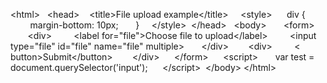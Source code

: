  
 ​<​html​> 
 ​  ​<​head​> 
 ​    ​<​title​>​File upload example​</​title​> 
 ​    ​<​style​> 
 ​      ​div​ { 
 ​        ​margin-bottom​:​ ​10​px​; 
 ​      } 
 ​    ​</​style​> 
 ​  ​</​head​> 
 ​  ​<​body​> 
 ​      ​<​form​> 
 ​       ​<​div​> 
 ​         ​<​label​ ​for​="​file​"​>​Choose file to upload​</​label​> 
 ​         ​<​input​ ​type​="​file​" ​id​="​file​" ​name​="​file​" ​multiple​> 
 ​       ​</​div​> 
 ​       ​<​div​> 
 ​         ​<​button​>​Submit​</​button​> 
 ​       ​</​div​> 
 ​      ​</​form​> 
 ​     ​<​script​> 
 ​       ​var​ ​test​ ​=​ ​document​.​querySelector​(​'input'​)​; 
 ​     ​</​script​> 
 ​  ​</​body​> 
 ​</​html​>
